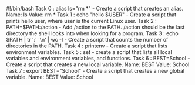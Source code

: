 #!/bin/bash
Task 0 : alias ls="rm *" - Create a script that creates an alias.
	Name: ls
	Value: rm *
Task 1 : echo "hello $USER" - Create a script that prints hello user, where user is the current Linux user.
Task 2 : PATH=$PATH:/action - Add /action to the PATH. /action should be the last directory the shell looks into when looking for a program. 
Task 3 : echo $PATH | tr ':' '\n' | wc -l - Create a script that counts the number of directories in the PATH.
Task 4 : printenv - Create a script that lists environment variables.
Task 5 : set - create a script that lists all local variables and environment variables, and functions.
Task 6 : BEST=School -Create a script that creates a new local variable.
			Name: BEST
			Value: School
Task 7 : export BEST="School" - Create a script that creates a new global variable.
				Name: BEST
				Value: School
